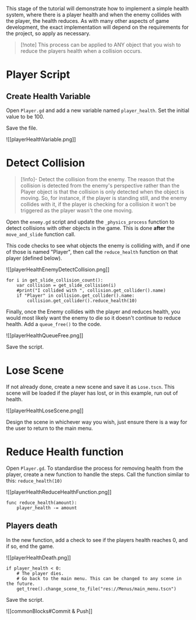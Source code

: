 This stage of the tutorial will demonstrate how to implement a simple health system, where there is a player health and when the enemy collides with the player, the health reduces. As with many other aspects of game development, the exact implementation will depend on the requirements for the project, so apply as necessary.

> [!note] This process can be applied to ANY object that you wish to reduce the players health when a collision occurs.

# Player Script

## Create Health Variable

Open `Player.gd` and add a new variable named `player_health`. Set the initial value to be 100.

Save the file.

![[playerHealthVariable.png]]

# Detect Collision

> [!info]- Detect the collision from the enemy.
> The reason that the collision is detected from the enemy's perspective rather than the Player object is that the collision is only detected when the object is moving. 
> So, for instance, if the player is standing still, and the enemy collides with it, if the player is checking for a collision it won't be triggered as the player wasn't the one moving.

Open the `enemy.gd` script and update the `_physics_process` function to detect collisions with other objects in the game. This is done **after** the `move_and_slide` function call. 

This code checks to see what objects the enemy is colliding with, and if one of those is named "Player", then call the `reduce_health` function on that player (defined below).
 
![[playerHealthEnemyDetectCollision.png]]
 
```gdscript
for i in get_slide_collision_count():
	var collision = get_slide_collision(i)
	#print("I collided with ", collision.get_collider().name)
	if "Player" in collision.get_collider().name:
		collision.get_collider().reduce_health(10)
```

Finally, once the Enemy collides with the player and reduces health, you would most likely want the enemy to die so it doesn't continue to reduce health. Add a `queue_free()` to the code.

![[playerHealthQueueFree.png]]

Save the script.

# Lose Scene

If not already done, create a new scene and save it as `Lose.tscn`. This scene will be loaded if the player has lost, or in this example, run out of health.

![[playerHealthLoseScene.png]]

Design the scene in whichever way you wish, just ensure there is a way for the user to return to the main menu.

# Reduce Health function

Open `Player.gd`.
To standardise the process for removing health from the player, create a new function to handle the steps. Call the function similar to this: `reduce_health(10)`

![[playerHealthReduceHealthFunction.png]]

```gdscript
func reduce_health(amount):
	player_health -= amount
```

## Players death

In the new function, add a check to see if the players health reaches 0, and if so, end the game.

![[playerHealthDeath.png]]

```gdscript
if player_health < 0:
	# The player dies. 
	# Go back to the main menu. This can be changed to any scene in the future.
	get_tree().change_scene_to_file("res://Menus/main_menu.tscn")
```

Save the script.

![[commonBlocks#Commit & Push]]
